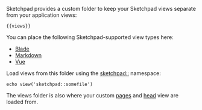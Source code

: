 Sketchpad provides a custom folder to keep your Sketchpad views separate from your application views:

```text
{{views}}
```
You can place the following Sketchpad-supported view types here:

- [Blade](../output/blade)
- [Markdown](../output/markdown)
- [Vue](../output/vue)

Load views from this folder using the [sketchpad::](../methods/variables) namespace:

```
echo view('sketchpad::somefile')
``` 

The views folder is also where your custom [pages](customisation) and [head](assets) view are loaded from.